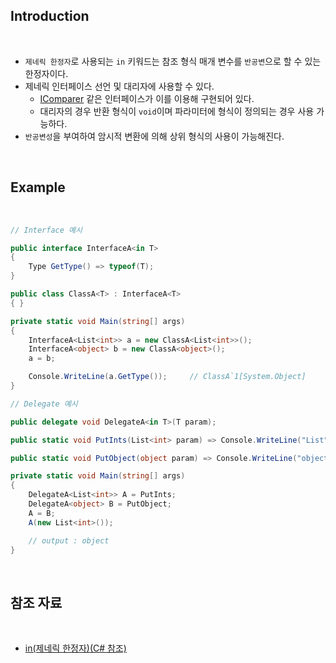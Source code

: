 ## Introduction

<br>

- `제네릭 한정자`로 사용되는 `in` 키워드는 참조 형식 매개 변수를 `반공변`으로 할 수 있는 한정자이다.
- 제네릭 인터페이스 선언 및 대리자에 사용할 수 있다.
    - [IComparer<T>](https://learn.microsoft.com/ko-kr/dotnet/api/system.collections.generic.icomparer-1?view=net-7.0) 같은 인터페이스가 이를 이용해 구현되어 있다.
    - 대리자의 경우 반환 형식이 `void`이며 파라미터에 형식이 정의되는 경우 사용 가능하다.
- `반공변성`을 부여하여 암시적 변환에 의해 상위 형식의 사용이 가능해진다.

<br>

## Example

<br>

```cs
// Interface 예시

public interface InterfaceA<in T>
{
    Type GetType() => typeof(T);
}

public class ClassA<T> : InterfaceA<T>
{ }

private static void Main(string[] args)
{
    InterfaceA<List<int>> a = new ClassA<List<int>>();
    InterfaceA<object> b = new ClassA<object>();
    a = b;

    Console.WriteLine(a.GetType());     // ClassA`1[System.Object]
}
```

```cs
// Delegate 예시

public delegate void DelegateA<in T>(T param);

public static void PutInts(List<int> param) => Console.WriteLine("List");

public static void PutObject(object param) => Console.WriteLine("object");

private static void Main(string[] args)
{
    DelegateA<List<int>> A = PutInts;
    DelegateA<object> B = PutObject;
    A = B;
    A(new List<int>());

    // output : object
}
```

<br>

## 참조 자료

<br>

- [in(제네릭 한정자)(C# 참조)](https://learn.microsoft.com/ko-kr/dotnet/csharp/language-reference/keywords/in-generic-modifier)